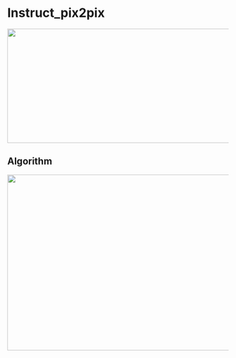 # Instruct_pix2pix
<p align = "center"><img src="https://github.com/user-attachments/assets/0a22b9f3-b233-46ae-b266-a14adabb2097" width="800" height="260"></p>

  
## Algorithm
<p align = "center"><img src="https://github.com/user-attachments/assets/22ad3d24-4591-49da-8140-c5f5b54e122b" width="800" height="400"></p>
